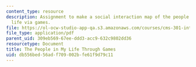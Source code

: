 ```yaml
---
content_type: resource
description: Assignment to make a social interaction map of the people in your daily
  life via games.
file: https://ol-ocw-studio-app-qa.s3.amazonaws.com/courses/cms-301-introduction-to-game-design-methods-spring-2016/db556bed56adf709002bfe61f9d79c11_MITCMS_301S16_Assigment1.pdf
file_type: application/pdf
parent_uid: 309eb569-67ee-ddd3-acc9-632c9802dd36
resourcetype: Document
title: The People in My Life Through Games
uid: db556bed-56ad-f709-002b-fe61f9d79c11
---
```

